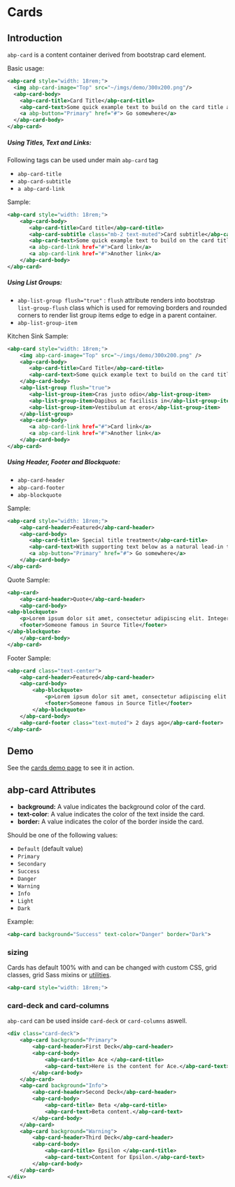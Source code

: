 # Cards

## Introduction

`abp-card` is a content container derived from bootstrap card element.

Basic usage:

````xml
<abp-card style="width: 18rem;">
  <img abp-card-image="Top" src="~/imgs/demo/300x200.png"/>
  <abp-card-body>
    <abp-card-title>Card Title</abp-card-title>
    <abp-card-text>Some quick example text to build on the card title and make up the bulk of the card's content.</abp-card-text>
    <a abp-button="Primary" href="#"> Go somewhere</a>
  </abp-card-body>
</abp-card>
````



##### Using Titles, Text and Links: 

Following tags can be used under main `abp-card` tag

* `abp-card-title`
* `abp-card-subtitle`
* `a abp-card-link`

Sample:

````xml
<abp-card style="width: 18rem;">
    <abp-card-body>
       <abp-card-title>Card title</abp-card-title>
       <abp-card-subtitle class="mb-2 text-muted">Card subtitle</abp-card-subtitle>
       <abp-card-text>Some quick example text to build on the card title and make up the bulk of the card's content.</abp-card-text>
       <a abp-card-link href="#">Card link</a>
       <a abp-card-link href="#">Another link</a>
    </abp-card-body>
</abp-card>
````



##### Using List Groups:

* `abp-list-group flush="true"` : `flush` attribute renders into bootstrap `list-group-flush` class which is used for removing borders and rounded corners to render list group items edge to edge in a parent container.
* `abp-list-group-item`

Kitchen Sink Sample:

````xml
<abp-card style="width: 18rem;">
    <img abp-card-image="Top" src="~/imgs/demo/300x200.png" />
    <abp-card-body>
       <abp-card-title>Card Title</abp-card-title>
       <abp-card-text>Some quick example text to build on the card title and make up the bulk of the card's content.</abp-card-text>
    </abp-card-body>
    <abp-list-group flush="true">
       <abp-list-group-item>Cras justo odio</abp-list-group-item>
       <abp-list-group-item>Dapibus ac facilisis in</abp-list-group-item>
       <abp-list-group-item>Vestibulum at eros</abp-list-group-item>
    </abp-list-group>
    <abp-card-body>
       <a abp-card-link href="#">Card link</a>
       <a abp-card-link href="#">Another link</a>
    </abp-card-body>
</abp-card>
````



##### Using Header, Footer and Blockquote:

* `abp-card-header`
* `abp-card-footer`
* `abp-blockquote`

Sample:

```xml
<abp-card style="width: 18rem;">
    <abp-card-header>Featured</abp-card-header>
    <abp-card-body>
       <abp-card-title> Special title treatment</abp-card-title>
       <abp-card-text>With supporting text below as a natural lead-in to additional content.</abp-card-text>
       <a abp-button="Primary" href="#"> Go somewhere</a>
    </abp-card-body>
</abp-card>
```

Quote Sample:

```xml
<abp-card>
    <abp-card-header>Quote</abp-card-header>
    <abp-card-body>
<abp-blockquote>
    <p>Lorem ipsum dolor sit amet, consectetur adipiscing elit. Integer posuere erat a ante.</p>
    <footer>Someone famous in Source Title</footer>
</abp-blockquote>
    </abp-card-body>
</abp-card>
```

Footer Sample:

```xml
<abp-card class="text-center">
    <abp-card-header>Featured</abp-card-header>
    <abp-card-body>
        <abp-blockquote>
            <p>Lorem ipsum dolor sit amet, consectetur adipiscing elit. Integer posuere erat a ante.</p>
            <footer>Someone famous in Source Title</footer>
        </abp-blockquote>
    </abp-card-body>
    <abp-card-footer class="text-muted"> 2 days ago</abp-card-footer>
</abp-card>
```



## Demo

See the [cards demo page](https://bootstrap-taghelpers.abp.io/Components/Cards) to see it in action.

## abp-card Attributes

- **background:** A value indicates the background color of the card.
- **text-color**: A value indicates the color of the text inside the card.
- **border:** A value indicates the color of the border inside the card.

Should be one of the following values:

* `Default` (default value)
* `Primary`
* `Secondary`
* `Success`
* `Danger`
* `Warning`
* `Info`
* `Light`
* `Dark`

Example:

````xml
<abp-card background="Success" text-color="Danger" border="Dark">
````

### sizing

Cards has default 100% with and can be changed with custom CSS, grid classes, grid Sass mixins or [utilities](https://getbootstrap.com/docs/4.0/utilities/sizing/).

````xml
<abp-card style="width: 18rem;">
````

### card-deck and card-columns

`abp-card` can be used inside `card-deck` or `card-columns` aswell.

````xml
<div class="card-deck">
    <abp-card background="Primary">
        <abp-card-header>First Deck</abp-card-header>
        <abp-card-body>
            <abp-card-title> Ace </abp-card-title>
            <abp-card-text>Here is the content for Ace.</abp-card-text>
        </abp-card-body>
    </abp-card>
    <abp-card background="Info">
        <abp-card-header>Second Deck</abp-card-header>
        <abp-card-body>
            <abp-card-title> Beta </abp-card-title>
            <abp-card-text>Beta content.</abp-card-text>
        </abp-card-body>
    </abp-card>
    <abp-card background="Warning">
        <abp-card-header>Third Deck</abp-card-header>
        <abp-card-body>
            <abp-card-title> Epsilon </abp-card-title>
            <abp-card-text>Content for Epsilon.</abp-card-text>
        </abp-card-body>
    </abp-card>
</div>
````
